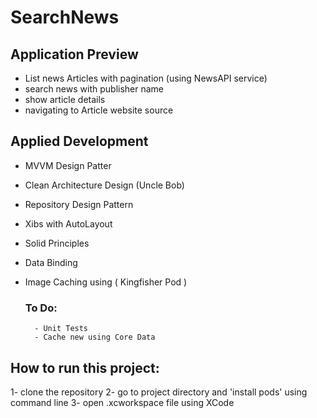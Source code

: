 # SearchNews

## Application Preview
- List news Articles with pagination (using NewsAPI service)
- search news  with publisher name 
- show article details
- navigating to Article website source

## Applied Development 
- MVVM Design Patter
- Clean Architecture Design (Uncle Bob) 
- Repository Design Pattern
- Xibs with AutoLayout
- Solid Principles
- Data Binding
- Image Caching using ( Kingfisher Pod )

    ### To Do:
        - Unit Tests 
        - Cache new using Core Data
     

## How to run this project:
1- clone the repository
2- go to project directory and 'install pods' using command line
3- open .xcworkspace file using XCode 
